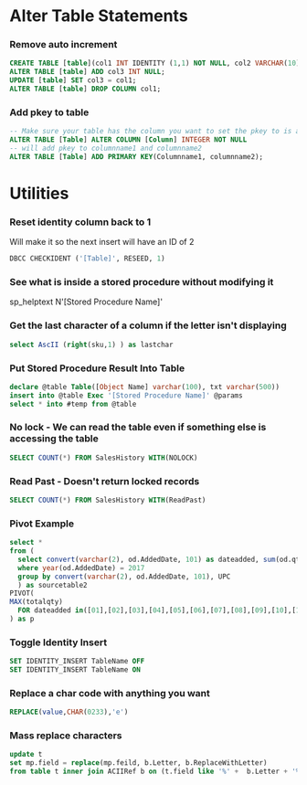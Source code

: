 # Alter Table Statements #
### Remove auto increment ##
```sql
CREATE TABLE [table](col1 INT IDENTITY (1,1) NOT NULL, col2 VARCHAR(10) NULL); 
ALTER TABLE [table] ADD col3 INT NULL; 
UPDATE [table] SET col3 = col1; 
ALTER TABLE [table] DROP COLUMN col1; 
```
### Add pkey to table
```sql
-- Make sure your table has the column you want to set the pkey to is an int
ALTER TABLE [Table] ALTER COLUMN [Column] INTEGER NOT NULL
-- will add pkey to columnname1 and columnname2
ALTER TABLE [Table] ADD PRIMARY KEY(Columnname1, columnname2); 
```
# Utilities
### Reset identity column back to 1
Will make it so the next insert will have an ID of 2
```sql
DBCC CHECKIDENT ('[Table]', RESEED, 1)
```
### See what is inside a stored procedure without modifying it
sp_helptext N'[Stored Procedure Name]'

### Get the last character of a column if the letter isn't displaying
```sql
select AscII (right(sku,1) ) as lastchar 
```

### Put Stored Procedure Result Into Table
```sql
declare @table Table([Object Name] varchar(100), txt varchar(500))
insert into @table Exec '[Stored Procedure Name]' @params
select * into #temp from @table
```

### No lock - We can read the table even if something else is accessing the table
```sql
SELECT COUNT(*) FROM SalesHistory WITH(NOLOCK)
```

### Read Past - Doesn't return locked records
```sql 
SELECT COUNT(*) FROM SalesHistory WITH(ReadPast)
```

### Pivot Example
```sql
select *
from (
  select convert(varchar(2), od.AddedDate, 101) as dateadded, sum(od.qty) as totalqty, UPC from Detail od
  where year(od.AddedDate) = 2017
  group by convert(varchar(2), od.AddedDate, 101), UPC
  ) as sourcetable2
PIVOT(
MAX(totalqty)
  FOR dateadded in([01],[02],[03],[04],[05],[06],[07],[08],[09],[10],[11],[12])
) as p
```

### Toggle Identity Insert
```sql
SET IDENTITY_INSERT TableName OFF
SET IDENTITY_INSERT TableName ON
```

### Replace a char code with anything you want
```sql
REPLACE(value,CHAR(0233),'e')
```

### Mass replace characters
```sql
update t
set mp.field = replace(mp.feild, b.Letter, b.ReplaceWithLetter)
from table t inner join ACIIRef b on (t.field like '%' +  b.Letter + '%')
```


